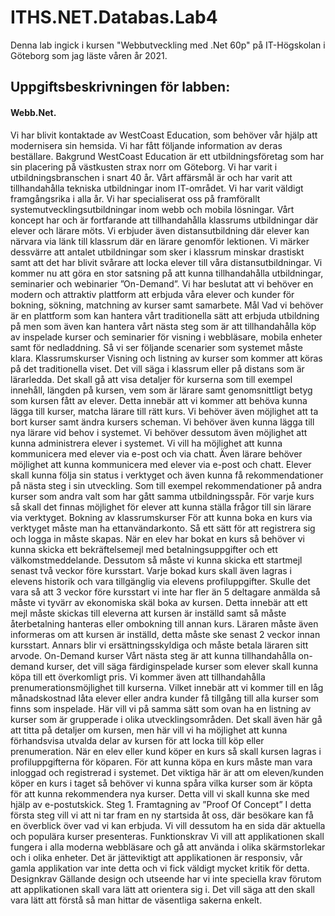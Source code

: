 # ITHS.NET.Databas.Lab4

Denna lab ingick i kursen "Webbutveckling med .Net 60p" på IT-Högskolan i Göteborg som jag läste våren år 2021.

## Uppgiftsbeskrivningen för labben:
#### Webb.Net.
Vi har blivit kontaktade av WestCoast Education, som behöver vår hjälp att modernisera sin
hemsida. Vi har fått följande information av deras beställare.
Bakgrund
WestCoast Education är ett utbildningsföretag som har sin placering på västkusten strax norr
om Göteborg. Vi har varit i utbildningsbranschen i snart 40 år. Vårt affärsmål är och har varit
att tillhandahålla tekniska utbildningar inom IT-området.
Vi har varit väldigt framgångsrika i alla år. Vi har specialiserat oss på framförallt
systemutvecklingsutbildningar inom webb och mobila lösningar.
Vårt koncept har och är fortfarande att tillhandahålla klassrums utbildningar där elever och
lärare möts. Vi erbjuder även distansutbildning där elever kan närvara via länk till klassrum
där en lärare genomför lektionen.
Vi märker dessvärre att antalet utbildningar som sker i klassrum minskar drastiskt samt att
det har blivit svårare att locka elever till våra distansutbildningar.
Vi kommer nu att göra en stor satsning på att kunna tillhandahålla utbildningar, seminarier
och webinarier ”On-Demand”.
Vi har beslutat att vi behöver en modern och attraktiv plattform att erbjuda våra elever och
kunder för bokning, sökning, matchning av kurser samt samarbete.
Mål
Vad vi behöver är en plattform som kan hantera vårt traditionella sätt att erbjuda utbildning
på men som även kan hantera vårt nästa steg som är att tillhandahålla köp av inspelade
kurser och seminarier för visning i webbläsare, mobila enheter samt för nedladdning.
Så vi ser följande scenarier som systemet måste klara.
Klassrumskurser
Visning och listning av kurser som kommer att köras på det traditionella viset. Det vill säga i
klassrum eller på distans som är lärarledda. Det skall gå att visa detaljer för kurserna som till
exempel innehåll, längden på kursen, vem som är lärare samt genomsnittligt betyg som
kursen fått av elever.
Detta innebär att vi kommer att behöva kunna lägga till kurser, matcha lärare till rätt kurs. Vi
behöver även möjlighet att ta bort kurser samt ändra kursers scheman.
Vi behöver även kunna lägga till nya lärare vid behov i systemet. Vi behöver dessutom även
möjlighet att kunna administrera elever i systemet. Vi vill ha möjlighet att kunna
kommunicera med elever via e-post och via chatt. Även lärare behöver möjlighet att kunna
kommunicera med elever via e-post och chatt.
Elever skall kunna följa sin status i verktyget och även kunna få rekommendationer på nästa
steg i sin utveckling. Som till exempel rekommendationer på andra kurser som andra valt
som har gått samma utbildningsspår.
För varje kurs så skall det finnas möjlighet för elever att kunna ställa frågor till sin lärare via
verktyget.
Bokning av klassrumskurser
För att kunna boka en kurs via verktyget måste man ha ettanvändarkonto. Så ett sätt för att
registrera sig och logga in måste skapas.
När en elev har bokat en kurs så behöver vi kunna skicka ett bekräftelsemejl med
betalningsuppgifter och ett välkomstmeddelande. Dessutom så måste vi kunna skicka ett
startmejl senast två veckor före kursstart.
Varje bokad kurs skall även lagras i elevens historik och vara tillgänglig via elevens
profiluppgifter.
Skulle det vara så att 3 veckor före kursstart vi inte har fler än 5 deltagare anmälda så måste
vi tyvärr av ekonomiska skäl boka av kursen. Detta innebär att ett mejl måste skickas
till eleverna att kursen är inställd samt så måste återbetalning hanteras eller ombokning till
annan kurs.
Läraren måste även informeras om att kursen är inställd, detta måste ske senast 2 veckor
innan kursstart. Annars blir vi ersättningsskyldiga och måste betala läraren sitt arvode.
On-Demand kurser
Vårt nästa steg är att kunna tillhandahålla on-demand kurser, det vill säga färdiginspelade
kurser som elever skall kunna köpa till ett överkomligt pris. Vi kommer även att
tillhandahålla prenumerationsmöjlighet till kurserna. Vilket innebär att vi kommer till en låg
månadskostnad låta elever eller andra kunder få tillgång till alla kurser som finns som
inspelade.
Här vill vi på samma sätt som ovan ha en listning av kurser som är grupperade i olika
utvecklingsområden. Det skall även här gå att titta på detaljer om kursen, men här vill vi ha
möjlighet att kunna förhandsvisa utvalda delar av kursen för att locka till köp eller
prenumeration.
När en elev eller kund köper en kurs så skall kursen lagras i profiluppgifterna för köparen.
För att kunna köpa en kurs måste man vara inloggad och registrerad i systemet.
Det viktiga här är att om eleven/kunden köper en kurs i taget så behöver vi kunna spåra vilka
kurser som är köpta för att kunna rekommendera nya kurser. Detta vill vi skall kunna ske
med hjälp av e-postutskick.
Steg 1. Framtagning av ”Proof Of Concept”
I detta första steg vill vi att ni tar fram en ny startsida åt oss, där besökare kan få en överblick
över vad vi kan erbjuda. Vi vill dessutom ha en sida där aktuella och populära kurser
presenteras.
Funktionskrav
Vi vill att applikationen skall fungera i alla moderna webbläsare och gå att använda i olika
skärmstorlekar och i olika enheter. Det är jätteviktigt att applikationen är responsiv, vår
gamla applikation var inte detta och vi fick väldigt mycket kritik för detta.
Designkrav
Gällande design och utseende har vi inte speciella krav förutom att applikationen skall vara
lätt att orientera sig i. Det vill säga att den skall vara lätt att förstå så man hittar de
väsentliga sakerna enkelt.
